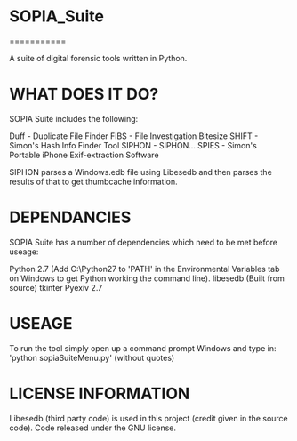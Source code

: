 <h1>SOPIA_Suite</h1>
===========

A suite of digital forensic tools written in Python.

<h1>WHAT DOES IT DO?</h1>

SOPIA Suite includes the following:

Duff - Duplicate File Finder
FiBS - File Investigation Bitesize
SHIFT - Simon's Hash Info Finder Tool
SIPHON - SIPHON...
SPIES - Simon's Portable iPhone Exif-extraction Software

SIPHON parses a Windows.edb file using Libesedb and then parses the results of that to get thumbcache information.

<h1>DEPENDANCIES</h1>

SOPIA Suite has a number of dependencies which need to be met before useage:

Python 2.7 (Add C:\Python27 to 'PATH' in the Environmental Variables tab on Windows to get Python working the command line).
libesedb (Built from source)
tkinter
Pyexiv 2.7

<h1>USEAGE</h1>

To run the tool simply open up a command prompt Windows and type in: 'python sopiaSuiteMenu.py' (without quotes)

<h1>LICENSE INFORMATION</h1>

Libesedb (third party code) is used in this project (credit given in the source code). Code released under the GNU license.

